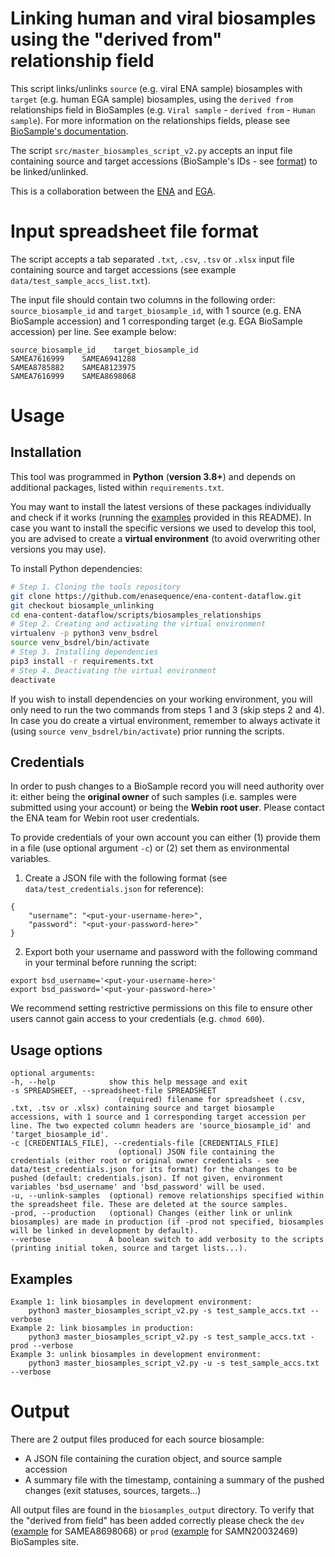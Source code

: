 # Linking human and viral biosamples using the "derived from" relationship field

This script links/unlinks ``source`` (e.g. viral ENA sample) biosamples with ``target`` (e.g. human EGA sample) biosamples, using the ``derived from`` relationships field in BioSamples (e.g. ``Viral sample`` - ``derived from`` - ``Human sample``). For more information on the relationships fields, please see [BioSample's documentation](https://www.ebi.ac.uk/biosamples/docs/guides/relationships).  

The script ``src/master_biosamples_script_v2.py`` accepts an input file containing source and target accessions (BioSample's IDs - see [format](https://www.ebi.ac.uk/biosamples/docs/faq#_what_pattern_do_biosamples_accessions_follow)) to be linked/unlinked.
  
This is a collaboration between the [ENA](https://www.ebi.ac.uk/ena/browser/home) and [EGA](https://ega-archive.org/).   

# Input spreadsheet file format

The script accepts a tab separated ``.txt``, ``.csv``, ``.tsv`` or ``.xlsx`` input file containing source and target accessions (see example ``data/test_sample_accs_list.txt``).

The input file should contain two columns in the following order: ``source_biosample_id`` and ``target_biosample_id``, with 1 source (e.g. ENA BioSample accession) and 1 corresponding target (e.g. EGA BioSample accession) per line. See example below:

```
source_biosample_id    target_biosample_id
SAMEA7616999	SAMEA6941288
SAMEA8785882	SAMEA8123975
SAMEA7616999	SAMEA8698068
```


# Usage 

## Installation
This tool was programmed in **Python** (**version 3.8+**) and depends on additional packages, listed within ``requirements.txt``. 

You may want to install the latest versions of these packages individually and check if it works (running the [examples](#Examples) provided in this README). In case you want to install the specific versions we used to develop this tool, you are advised to create a **virtual environment** (to avoid overwriting other versions you may use).

To install Python dependencies:
```bash
# Step 1. Cloning the tools repository
git clone https://github.com/enasequence/ena-content-dataflow.git
git checkout biosample_unlinking
cd ena-content-dataflow/scripts/biosamples_relationships
# Step 2. Creating and activating the virtual environment
virtualenv -p python3 venv_bsdrel
source venv_bsdrel/bin/activate
# Step 3. Installing dependencies
pip3 install -r requirements.txt
# Step 4. Deactivating the virtual environment
deactivate
```
If you wish to install dependencies on your working environment, you will only need to run the two commands from steps 1 and 3 (skip steps 2 and 4). In case you do create a virtual environment, remember to always activate it (using `source venv_bsdrel/bin/activate`) prior running the scripts.

## Credentials
In order to push changes to a BioSample record you will need authority over it: either being the **original owner** of such samples (i.e. samples were submitted using your account) or being the **Webin root user**.  Please contact the ENA team for Webin root user credentials.  

To provide credentials of your own account you can either (1) provide them in a file (use optional argument ``-c``) or (2) set them as environmental variables. 
1. Create a JSON file with the following format (see ``data/test_credentials.json`` for reference):
````
{
    "username": "<put-your-username-here>",
    "password": "<put-your-password-here>"
}
````
2. Export both your username and password with the following command in your terminal before running the script:
````
export bsd_username='<put-your-username-here>'
export bsd_password='<put-your-password-here>'
````

We recommend setting restrictive permissions on this file to ensure other users cannot gain access to your credentials (e.g. `chmod 600`).

## Usage options

```
optional arguments:
-h, --help            show this help message and exit
-s SPREADSHEET, --spreadsheet-file SPREADSHEET
                        (required) filename for spreadsheet (.csv, .txt, .tsv or .xlsx) containing source and target biosample accessions, with 1 source and 1 corresponding target accession per line. The two expected column headers are 'source_biosample_id' and 'target_biosample_id'.
-c [CREDENTIALS_FILE], --credentials-file [CREDENTIALS_FILE]
                        (optional) JSON file containing the credentials (either root or original owner credentials - see data/test_credentials.json for its format) for the changes to be pushed (default: credentials.json). If not given, environment variables 'bsd_username' and 'bsd_password' will be used.
-u, --unlink-samples  (optional) remove relationships specified within the spreadsheet file. These are deleted at the source samples.
-prod, --production   (optional) Changes (either link or unlink biosamples) are made in production (if -prod not specified, biosamples will be linked in development by default).
--verbose             A boolean switch to add verbosity to the scripts (printing initial token, source and target lists...).
```  

## Examples

```
Example 1: link biosamples in development environment:
    python3 master_biosamples_script_v2.py -s test_sample_accs.txt --verbose
Example 2: link biosamples in production:
    python3 master_biosamples_script_v2.py -s test_sample_accs.txt -prod --verbose
Example 3: unlink biosamples in development environment:
    python3 master_biosamples_script_v2.py -u -s test_sample_accs.txt --verbose
```        

# Output
There are 2 output files produced for each source biosample:
- A JSON file containing the curation object, and source sample accession
- A summary file with the timestamp, containing a summary of the pushed changes (exit statuses, sources, targets...)

All output files are found in the ``biosamples_output`` directory. To verify that the "derived from field" has been added correctly please check the ``dev`` ([example](https://wwwdev.ebi.ac.uk/biosamples/samples/SAMEA8698068) for SAMEA8698068) or ``prod`` ([example](https://www.ebi.ac.uk/biosamples/samples/SAMN20032469) for SAMN20032469) BioSamples site.
